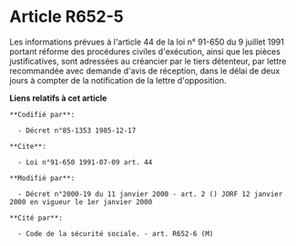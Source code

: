 # Article R652-5

Les informations prévues à l'article 44 de la loi n° 91-650 du 9 juillet 1991 portant réforme des procédures civiles
d'exécution, ainsi que les pièces justificatives, sont adressées au créancier par le tiers détenteur, par lettre recommandée
avec demande d'avis de réception, dans le délai de deux jours à compter de la notification de la lettre d'opposition.

**Liens relatifs à cet article**

	**Codifié par**:

	  - Décret n°85-1353 1985-12-17

	**Cite**:

	  - Loi n°91-650 1991-07-09 art. 44

	**Modifié par**:

	  - Décret n°2000-19 du 11 janvier 2000 - art. 2 () JORF 12 janvier 2000 en vigueur le 1er janvier 2000

	**Cité par**:

	  - Code de la sécurité sociale. - art. R652-6 (M)
